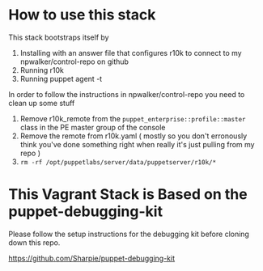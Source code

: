 # How to use this stack

This stack bootstraps itself by

1. Installing with an answer file that configures r10k to connect to my npwalker/control-repo on github
2. Running r10k
3. Running puppet agent -t

In order to follow the instructions in npwalker/control-repo you need to clean up some stuff

1.  Remove r10k_remote from the `puppet_enterprise::profile::master` class in the PE master group of the console
2.  Remove the remote from r10k.yaml ( mostly so you don't erronously think you've done something right when really it's just pulling from my repo )
3.  `rm -rf /opt/puppetlabs/server/data/puppetserver/r10k/*`

# This Vagrant Stack is Based on the puppet-debugging-kit

Please follow the setup instructions for the debugging kit before cloning down this repo.

https://github.com/Sharpie/puppet-debugging-kit
